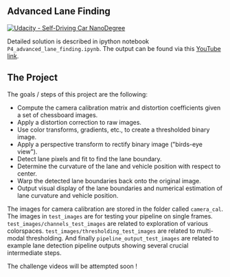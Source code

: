## Advanced Lane Finding
[![Udacity - Self-Driving Car NanoDegree](https://s3.amazonaws.com/udacity-sdc/github/shield-carnd.svg)](http://www.udacity.com/drive)


Detailed solution is described in ipython notebook `P4_advanced_lane_finding.ipynb`. The output can be found via this [YouTube link](https://www.youtube.com/watch?v=nnAKGXw9ZR4).

The Project
---

The goals / steps of this project are the following:

* Compute the camera calibration matrix and distortion coefficients given a set of chessboard images.
* Apply a distortion correction to raw images.
* Use color transforms, gradients, etc., to create a thresholded binary image.
* Apply a perspective transform to rectify binary image ("birds-eye view").
* Detect lane pixels and fit to find the lane boundary.
* Determine the curvature of the lane and vehicle position with respect to center.
* Warp the detected lane boundaries back onto the original image.
* Output visual display of the lane boundaries and numerical estimation of lane curvature and vehicle position.

The images for camera calibration are stored in the folder called `camera_cal`.  The images in `test_images` are for testing your pipeline on single frames. `test_images/channels_test_images` are related to exploration of various colorspaces. `test_images/thresholding_test_images` are related to multi-modal thresholding. And finally `pipeline_output_test_images` are related to example lane detection pipeline outputs showing several crucial intermediate steps.

The challenge videos will be attempted soon !
